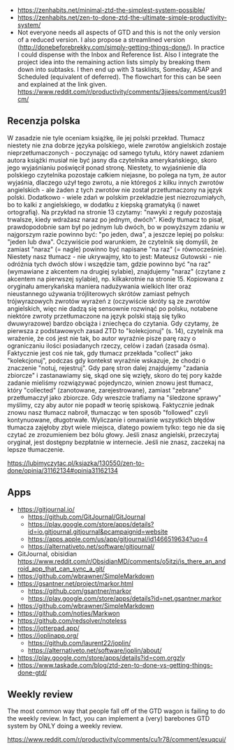 - https://zenhabits.net/minimal-ztd-the-simplest-system-possible/
- https://zenhabits.net/zen-to-done-ztd-the-ultimate-simple-productivity-system/
- Not everyone needs all aspects of GTD and this is not the only version of a reduced version. I also propose a streamlined version (http://donebeforebrekky.com/simply-getting-things-done/). In practice I could dispense with the Inbox and Reference list. Also I integrate the project idea into the remaining action lists simply by breaking them down into subtasks. I then end up with 3 tasklists, Someday, ASAP and Scheduled (equivalent of deferred). The flowchart for this can be seen and explained at the link given. https://www.reddit.com/r/productivity/comments/3jiees/comment/cus91cm/

## Recenzja polska

W zasadzie nie tyle oceniam książkę, ile jej polski przekład. Tłumacz niestety nie zna dobrze języka polskiego, wiele zwrotów angielskich zostaje nieprzetłumaczonych - poczynając od samego tytułu, który nawet zdaniem autora książki musiał nie być jasny dla czytelnika amerykańskiego, skoro jego wyjaśnianiu poświęcił ponad stronę. Niestety, to wyjaśnienie dla polskiego czytelnika pozostaje całkiem niejasne, bo polega na tym, że autor wyjaśnia, dlaczego użył tego zwrotu, a nie któregoś z kilku innych zwrotów angielskich - ale żaden z tych zwrotów nie został przetłumaczony na język polski. Dodatkowo - wiele zdań w polskim przekładzie jest niezrozumiałych, bo to kalki z angielskiego, w dodatku z kiepską gramatyką (i nawet ortografią).
Na przykład na stronie 13 czytamy: "nawyki z reguły pozostają trwalsze, kiedy wdrażasz naraz po jednym, dwóch". Kiedy tłumacz to pisał, prawdopodobnie sam był po jednym lub dwóch, bo w powyższym zdaniu w najgorszym razie powinno być: "po jeden, dwa", a jeszcze lepiej po polsku: "jeden lub dwa". Oczywiście pod warunkiem, że czytelnik się domyśli, że zamiast "naraz" (= nagle) powinno być napisane "na raz" (= równocześnie). Niestety nasz tłumacz - nie ukrywajmy, kto to jest: Mateusz Gutowski - nie odróżnia tych dwóch słów i wszędzie tam, gdzie powinno być "na raz" (wymawiane z akcentem na drugiej sylabie), znajdujemy "naraz" (czytane z akcentem na pierwszej sylabie), np. kilkakrotnie na stronie 15. Kopiowana z oryginału amerykańska maniera nadużywania wielkich liter oraz nieustannego używania trójliterowych skrótów zamiast pełnych trójwyrazowych zwrotów wyrażeń z (oczywiście skróty są ze zwrotów angielskich, więc nie dadzą się sensownie rozwinąć po polsku, notabene niektóre zwroty przetłumaczone na język polski stają się tylko dwuwyrazowe) bardzo obciąża i zniechęca do czytania.
Gdy czytamy, że pierwsza z podstawowych zasad ZTD to "kolekcjonuj" (s. 14), czytelnik ma wrażenie, że coś jest nie tak, bo autor wyraźnie pisze parę razy o ograniczaniu ilości posiadanych rzeczy, celów i zadań (zasada ósma). Faktycznie jest coś nie tak, gdy tłumacz przekłada "collect" jako "kolekcjonuj", podczas gdy kontekst wyraźnie wskazuje, że chodzi o znaczenie "notuj, rejestruj". Gdy parę stron dalej znajdujemy "zadania zbiorcze" i zastanawiamy się, skąd one się wzięły, skoro do tej pory każde zadanie mieliśmy rozwiązywać pojedynczo, winien znowu jest tłumacz, który "collected" (zanotowane, zarejestrowane), zamiast "zebrane" przetłumaczył jako zbiorcze. Gdy wreszcie trafiamy na "śledzone sprawy" myślimy, czy aby autor nie popadł w teorię spiskową. Faktycznie jednak znowu nasz tłumacz nabroił, tłumacząc w ten sposób "followed" czyli kontynuowane, długotrwałe.
Wyliczanie i omawianie wszystkich błędów tłumacza zajęłoby zbyt wiele miejsca, dlatego powiem tylko: tego nie da się czytać ze zrozumieniem bez bólu głowy. Jeśli znasz angielski, przeczytaj oryginał, jest dostępny bezpłatnie w internecie. Jeśli nie znasz, zaczekaj na lepsze tłumaczenie.

https://lubimyczytac.pl/ksiazka/130550/zen-to-done/opinia/31162134#opinia31162134

## Apps

- https://gitjournal.io/
  - https://github.com/GitJournal/GitJournal
  - https://play.google.com/store/apps/details?id=io.gitjournal.gitjournal&pcampaignid=website
  - https://apps.apple.com/us/app/gitjournal/id1466519634?uo=4
  - https://alternativeto.net/software/gitjournal/
- GitJournal, obisidian https://www.reddit.com/r/ObsidianMD/comments/o5itzj/is_there_an_android_app_that_can_sync_a_git/
- https://github.com/wbrawner/SimpleMarkdown
- https://gsantner.net/project/markor.html
  - https://github.com/gsantner/markor
  - https://play.google.com/store/apps/details?id=net.gsantner.markor
- https://github.com/wbrawner/SimpleMarkdown
- https://github.com/noties/Markwon
- https://github.com/redsolver/noteless
- https://jotterpad.app/
- https://joplinapp.org/
  - https://github.com/laurent22/joplin/
  - https://alternativeto.net/software/joplin/about/
- https://play.google.com/store/apps/details?id=com.orgzly
- https://www.taskade.com/blog/ztd-zen-to-done-vs-getting-things-done-gtd/

## Weekly review

The most common way that people fall off of the GTD wagon is failing to do the weekly review. In fact, you can implement a (very) barebones GTD system by ONLY doing a weekly review.

https://www.reddit.com/r/productivity/comments/cu1r78/comment/exuqcui/

